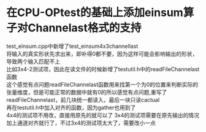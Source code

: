 # 在CPU-OPtest的基础上添加einsum算子对Channelast格式的支持

test_einsum.cpp中新增了test_einsum4x3channellast  
将输入的真实形状先求出来，即补得0都不要，因为这样可能会影响输出的形状，导致两个输入匹配不上  
比如3x4-2测试项，因此在读文件的时候新增了testutil.h中的readFileChannelast函数  
这个感觉有点问题readFileChannelast函数用来找第一个为0的位置来判断实际的张量维度，但是可能正常的数据中就有0的所以感觉有点问题,重写了readFileChannelast，前几块统一都读入，最后一块只读cactual     
再在testutil.h中加入对齐的函数，因为gather也用到了  
4x4的测试项不用改，直接用原先的就可以了
3x4的测试项需要在原先输出的情况加上通道对齐就行了，不过3x4的测试项太大了，需要改小一点